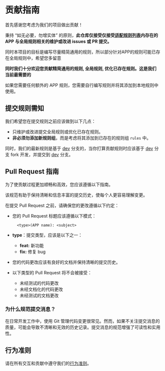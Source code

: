 # 贡献指南

首先感谢您考虑为我们的项目做出贡献！

秉持 “如无必要，勿增实体” 的原则，**此仓库仅接受仅接受[适配规则列表](./dist/README.md)内存在的 APP 与全局规则相关的维护或改进 issues 或 PR 提交。**

同时本项目的目标是编写尽量精简通用的规则，所以部分针对APP的规则可能已存在全局规则中，希望您多留意

**同时我们十分欢迎您贡献精简通用的规则, 全局规则, 优化已存在规则。这是我们当前最需要的**

如果您需要任何额外的 APP 规则，您需要自行编写规则并将其添加到本地规则中使用。

## 提交规则需知

我们希望您在提交规则之前应该做到以下几点：

- 只维护或改进提交全局规则或优化已存在规则。
- **非必须勿添加新规则组**，而是考虑将其添加到已存在的规则组 `rules` 中。

同时，我们的最新规则是基于 [dev](https://github.com/yachengmu/gkd_subscription_min/tree/dev) 分支的，当你打算贡献规则时应该基于 [dev](https://github.com/yachengmu/gkd_subscription_min/tree/dev) 分支 fork 开发，并提交到 [dev](https://github.com/yachengmu/gkd_subscription_min/tree/dev) 分支。

## Pull Request 指南

为了使贡献过程更加顺畅和高效，您应该遵循以下指南。

该规范有助于保持清晰和信息丰富的提交历史，使每个人更容易理解变更。

在提交 Pull Request 之前，请确保您的更改遵循以下约定：

- 您的 Pull Request 标题应该遵循以下模式：
  ```plaintext
    <type>(APP name): <subject>
  ```
- **type**：提交类型，应该是以下之一：
  - **feat:** 新功能
  - **fix:** 修复 bug
- 您的代码更改应该有良好的文档并保持清晰的提交历史。

- 以下类型的 Pull Request 将不会被接受：
  - 未经测试的代码更改
  - 未经文档化的代码更改
  - 未经测试的文档更改

### 为什么规范提交消息？

在日常开发工作中，使用 Git 管理代码变更很常见。然而，如果不关注提交消息的质量，可能会导致不清晰和无效的历史记录。提交消息的规范增强了可读性和实用性。

## 行为准则

请在所有交互和贡献中遵守我们的[行为准则](CODE_OF_CONDUCT.md)。

